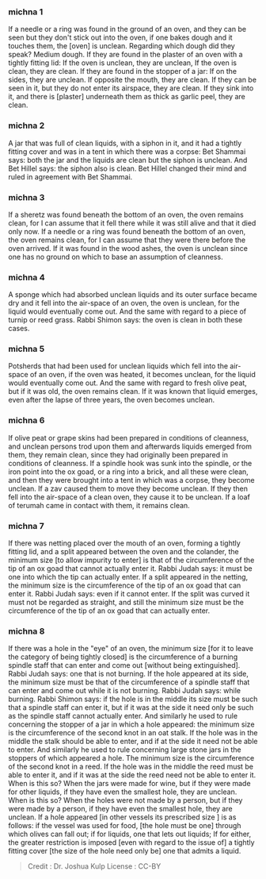 
### michna 1
If a needle or a ring was found in the ground of an oven, and they can be seen but they don't stick out into the oven, if one bakes dough and it touches them, the [oven] is unclean. Regarding which dough did they speak? Medium dough. If they are found in the plaster of an oven with a tightly fitting lid: If the oven is unclean, they are unclean, If the oven is clean, they are clean. If they are found in the stopper of a jar: If on the sides, they are unclean. If opposite the mouth, they are clean. If they can be seen in it, but they do not enter its airspace, they are clean. If they sink into it, and there is [plaster] underneath them as thick as garlic peel, they are clean.

### michna 2
A jar that was full of clean liquids, with a siphon in it, and it had a tightly fitting cover and was in a tent in which there was a corpse: Bet Shammai says: both the jar and the liquids are clean but the siphon is unclean. And Bet Hillel says: the siphon also is clean. Bet Hillel changed their mind and ruled in agreement with Bet Shammai.

### michna 3
If a sheretz was found beneath the bottom of an oven, the oven remains clean, for I can assume that it fell there while it was still alive and that it died only now. If a needle or a ring was found beneath the bottom of an oven, the oven remains clean, for I can assume that they were there before the oven arrived. If it was found in the wood ashes, the oven is unclean since one has no ground on which to base an assumption of cleanness.

### michna 4
A sponge which had absorbed unclean liquids and its outer surface became dry and it fell into the air-space of an oven, the oven is unclean, for the liquid would eventually come out. And the same with regard to a piece of turnip or reed grass. Rabbi Shimon says: the oven is clean in both these cases.

### michna 5
Potsherds that had been used for unclean liquids which fell into the air-space of an oven, if the oven was heated, it becomes unclean, for the liquid   would eventually come out. And the same with regard to fresh olive peat, but if it was old, the oven remains clean. If it was known that liquid emerges, even after the lapse of three years, the oven becomes unclean.

### michna 6
If olive peat or grape skins had been prepared in conditions of cleanness, and unclean persons trod upon them and afterwards liquids emerged from them, they remain clean, since they had originally been prepared in conditions of cleanness. If a spindle hook was sunk into the spindle, or the iron point into the ox goad, or a ring into a brick, and all these were clean, and then they were brought into a tent   in which was a corpse, they become unclean. If a zav caused them to move they become unclean. If they then fell into the air-space of a clean oven, they cause it to be unclean. If a loaf of terumah came in contact with them, it remains clean.

### michna 7
If there was netting placed over the mouth of an oven, forming a tightly fitting lid, and a split appeared between the oven and the colander, the minimum size [to allow impurity to enter] is that of the circumference of the tip of an ox goad that cannot actually enter it. Rabbi Judah says: it must be one into which the tip can actually enter. If a split appeared in the netting, the minimum size is the circumference of the tip of an ox goad that can enter it. Rabbi Judah says: even if it cannot enter. If the split was curved it must not be regarded as straight, and still the minimum size must be the circumference of the tip of an ox goad that can actually enter.

### michna 8
If there was a hole in the "eye" of an oven, the minimum size [for it to leave the category of being tightly closed] is the circumference of a burning spindle staff that can enter and come out [without being extinguished]. Rabbi Judah says: one that is not burning. If the hole appeared at its side, the minimum size must be that of the circumference of a spindle staff that can enter and come out while it is not burning. Rabbi Judah says: while burning. Rabbi Shimon says: if the hole is in the middle its size must be such that a spindle staff can enter it, but if it was at the side it need only be such as the spindle staff cannot actually enter. And similarly he used to rule concerning the stopper of a jar in which a hole appeared: the minimum size is the circumference of the second knot in an oat stalk. If the hole was in the middle the stalk should be able to enter, and if at the side it need not be able to enter. And similarly he used to rule concerning large stone jars in the stoppers of which appeared a hole. The minimum size is the circumference of the second knot in a reed. If the hole was in the middle the reed must be able to enter it, and if it was at the side the reed need not be able to enter it. When is this so? When the jars were made for wine, but if they were made for other liquids, if they have even the smallest hole, they are unclean. When is this so? When the holes were not made by a person, but if they were made by a person, if they have even the smallest hole, they are unclean. If a hole appeared [in other vessels its prescribed size ] is as follows: if the vessel was used for food, [the hole must be one] through which olives can fall out; if for liquids, one that lets out liquids; If for either, the greater restriction is imposed [even with regard to the issue of] a tightly fitting cover [the size of the hole need only be] one that admits a liquid.

>Credit : Dr. Joshua Kulp
>License : CC-BY